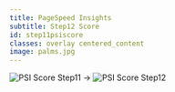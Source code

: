 ```yaml
---
title: PageSpeed Insights
subtitle: Step12 Score
id: step11psiscore
classes: overlay centered_content
image: palms.jpg
---
```


![PSI Score Step11]({{site.baseurl}}images/front-end-performance/psi_step11.png)
&#8594; 
![PSI Score Step12]({{site.baseurl}}images/front-end-performance/psi_step12.png)

